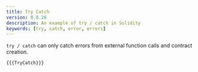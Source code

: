 ```yaml
---
title: Try Catch
version: 0.8.26
description: An example of try / catch in Solidity
keywords: [try, catch, error, errors]
---
```


`try / catch` can only catch errors from external function calls and contract creation.

```solidity
{{{TryCatch}}}
```
